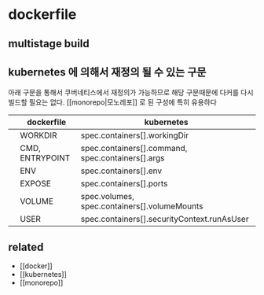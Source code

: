 # dockerfile

## multistage build
## kubernetes 에 의해서 재정의 될 수 있는 구문

아래 구문을 통해서 쿠버네티스에서 재정의가 가능하므로 해당 구문때문에 다커를 다시 빌드할 필요는 없다.
[[monorepo|모노레포]] 로 된 구성에 특히 유용하다

|   | dockerfile      | kubernetes                                        |
|---|-----------------|---------------------------------------------------|
|   | WORKDIR         | spec.containers[].workingDir                      |
|   | CMD, ENTRYPOINT | spec.containers[].command, spec.containers[].args |
|   | ENV             | spec.containers[].env                             |
|   | EXPOSE          | spec.containers[].ports                           |
|   | VOLUME          | spec.volumes, spec.containers[].volumeMounts      |
|   | USER            | spec.containers[].securityContext.runAsUser       |

## related
- [[docker]]
- [[kubernetes]]
- [[monorepo]]
